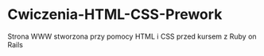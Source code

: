 # Cwiczenia-HTML-CSS-Prework
Strona WWW stworzona przy pomocy HTML i CSS przed kursem z Ruby on Rails
